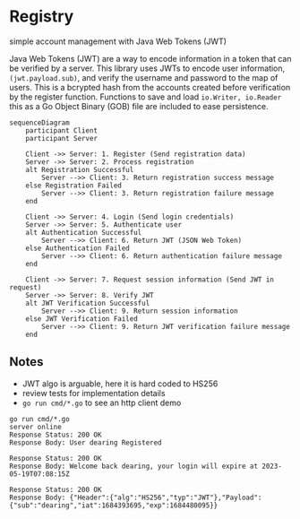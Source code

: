 # Registry

simple account management with Java Web Tokens (JWT)

Java Web Tokens (JWT) are a way to encode information in a token that can be verified by a server. This library uses JWTs to encode user information, `(jwt.payload.sub)`, and verify the username and password to the map of users.  This is a bcrypted hash from the accounts created before verification by the register function.  Functions to save and load `io.Writer, io.Reader` this as a Go Object Binary (GOB) file are included to ease persistence.

```mermaid
sequenceDiagram
    participant Client
    participant Server

    Client ->> Server: 1. Register (Send registration data)
    Server ->> Server: 2. Process registration
    alt Registration Successful
        Server -->> Client: 3. Return registration success message
    else Registration Failed
        Server -->> Client: 3. Return registration failure message
    end

    Client ->> Server: 4. Login (Send login credentials)
    Server ->> Server: 5. Authenticate user
    alt Authentication Successful
        Server -->> Client: 6. Return JWT (JSON Web Token)
    else Authentication Failed
        Server -->> Client: 6. Return authentication failure message
    end

    Client ->> Server: 7. Request session information (Send JWT in request)
    Server ->> Server: 8. Verify JWT
    alt JWT Verification Successful
        Server -->> Client: 9. Return session information
    else JWT Verification Failed
        Server -->> Client: 9. Return JWT verification failure message
    end
```

## Notes
- JWT algo is arguable, here it is hard coded to HS256
- review tests for implementation details
- `go run cmd/*.go` to see an http client demo

```text
go run cmd/*.go
server online
Response Status: 200 OK
Response Body: User dearing Registered

Response Status: 200 OK
Response Body: Welcome back dearing, your login will expire at 2023-05-19T07:08:15Z

Response Status: 200 OK
Response Body: {"Header":{"alg":"HS256","typ":"JWT"},"Payload":{"sub":"dearing","iat":1684393695,"exp":1684480095}}
```
